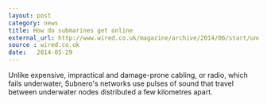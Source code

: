 ```yaml
---
layout: post
category: news
title: How do submarines get online
external_url: http://www.wired.co.uk/magazine/archive/2014/06/start/undersea-internet
source : wired.co.uk
date:   2014-05-29
---
```

Unlike expensive, impractical and damage-prone cabling, or radio, which fails underwater, Subnero's networks use pulses of sound that travel between underwater nodes distributed a few kilometres apart.
